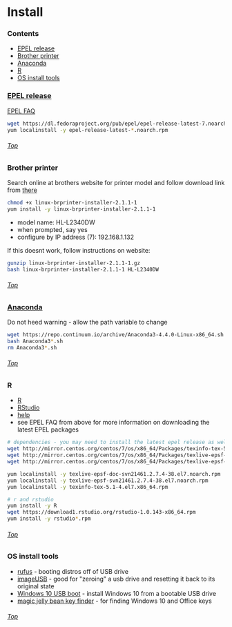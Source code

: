 # Install

### Contents
- [EPEL release](https://github.com/smatsushima1/home/blob/master/install.md#epel-release)
- [Brother printer](https://github.com/smatsushima1/home/blob/master/install.md#brother-printer)
- [Anaconda](https://github.com/smatsushima1/home/blob/master/install.md#anaconda)
- [R](https://github.com/smatsushima1/home/blob/master/install.md#r)
- [OS install tools](https://github.com/smatsushima1/home/blob/master/install.md#os-install-tools)

### [EPEL release](https://www.tecmint.com/how-to-enable-epel-repository-for-rhel-centos-6-5/)
[EPEL FAQ](https://fedoraproject.org/wiki/EPEL/FAQ#How_can_I_install_the_packages_from_the_EPEL_software_repository.3F)

```bash
wget https://dl.fedoraproject.org/pub/epel/epel-release-latest-7.noarch.rpm
yum localinstall -y epel-release-latest-*.noarch.rpm
```
###### [Top](https://github.com/smatsushima1/home/blob/master/install.md#install)

### Brother printer
Search online at brothers website for printer model and follow download link from [there](http://support.brother.com/g/b/downloadend.aspx?c=us&lang=en&prod=hll2340dw_us_eu_as&os=127&dlid=dlf006893_000&flang=4&type3=625)

```bash
chmod +x linux-brprinter-installer-2.1.1-1
yum install -y linux-brprinter-installer-2.1.1-1
```
- model name: HL-L2340DW
- when prompted, say yes
- configure by IP address (7): 192.168.1.132

If this doesnt work, follow instructions on website:
```bash
gunzip linux-brprinter-installer-2.1.1-1.gz
bash linux-brprinter-installer-2.1.1-1 HL-L2340DW
```
###### [Top](https://github.com/smatsushima1/home/blob/master/install.md#install)

### [Anaconda](https://www.continuum.io/downloads#linux)
Do not heed warning - allow the path variable to change

```bash
wget https://repo.continuum.io/archive/Anaconda3-4.4.0-Linux-x86_64.sh
bash Anaconda3*.sh
rm Anaconda3*.sh
```
###### [Top](https://github.com/smatsushima1/home/blob/master/install.md#install)

### R
- [R](https://cran.rstudio.com/)
- [RStudio](https://www.rstudio.com/products/rstudio/download/)
- [help](https://superuser.com/questions/841270/installing-r-on-rhel-7)
- see EPEL FAQ from above for more information on downloading the latest EPEL
  packages

```bash
# dependencies - you may need to install the latest epel release as well
wget http://mirror.centos.org/centos/7/os/x86_64/Packages/texinfo-tex-5.1-4.el7.x86_64.rpm
wget http://mirror.centos.org/centos/7/os/x86_64/Packages/texlive-epsf-doc-svn21461.2.7.4-38.el7.noarch.rpm
wget http://mirror.centos.org/centos/7/os/x86_64/Packages/texlive-epsf-svn21461.2.7.4-38.el7.noarch.rpm

yum localinstall -y texlive-epsf-doc-svn21461.2.7.4-38.el7.noarch.rpm
yum localinstall -y texlive-epsf-svn21461.2.7.4-38.el7.noarch.rpm
yum localinstall -y texinfo-tex-5.1-4.el7.x86_64.rpm

# r and rstudio
yum install -y R
wget https://download1.rstudio.org/rstudio-1.0.143-x86_64.rpm
yum install -y rstudio*.rpm
```
###### [Top](https://github.com/smatsushima1/home/blob/master/install.md#install)

### OS install tools
- [rufus](https://rufus.akeo.ie) - booting distros off of USB drive
- [imageUSB](http://www.osforensics.com/tools/write-usb-images.html) - good for "zeroing" a usb drive and resetting it back to its original state
- [Windows 10 USB boot](https://www.microsoft.com/en-us/software-download/windows10) - install Windows 10 from a bootable USB drive
- [magic jelly bean key finder](https://www.magicaljellybean.com/) - for finding
  Windows 10 and Office keys

###### [Top](https://github.com/smatsushima1/home/blob/master/install.md#install)

